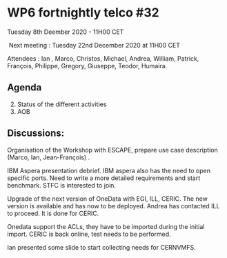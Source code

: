 #  WP6 fortnightly telco #32

Tuesday 8th Deember 2020 - 11H00 CET

​	Next meeting : Tuesday 22nd December 2020 at 11H00 CET

Attendees : Ian , Marco, Christos, Michael, Andrea, William, Patrick, François, Philippe, Gregory, Giuseppe, Teodor, Humaira.



## Agenda

2. Status of the different activities
8. AOB
## Discussions:

Organisation of the Workshop with ESCAPE, prepare use case description (Marco, Ian, Jean-François) .

IBM Aspera presentation debrief. IBM aspera also has the need to open specific ports. Need to write a more detailed requirements and start benchmark. STFC is interested to join.

Upgrade of the next version of OneData  with EGI, ILL, CERIC. The new version is available and has now to be deployed. Andrea has  contacted ILL to proceed. It is done for CERIC. 

Onedata support the ACLs, they have to be imported during the initial import.  CERIC is back online, test needs to be performed.

Ian presented some slide to start collecting needs for CERNVMFS.
